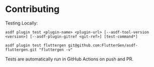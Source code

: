 # Contributing

Testing Locally:

```shell
asdf plugin test <plugin-name> <plugin-url> [--asdf-tool-version <version>] [--asdf-plugin-gitref <git-ref>] [test-command*]

asdf plugin test fluttergen git@github.com:FlutterGen/asdf-fluttergen.git "fluttergen -v"
```

Tests are automatically run in GitHub Actions on push and PR.
